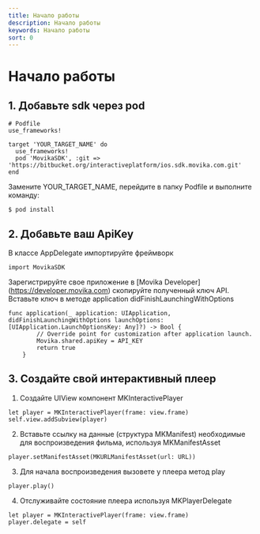 ```yaml
---
title: Начало работы
description: Начало работы
keywords: Начало работы
sort: 0
---
```


# Начало работы

## 1. Добавьте sdk через pod

```
# Podfile
use_frameworks!

target 'YOUR_TARGET_NAME' do
  use_frameworks!
  pod 'MovikaSDK', :git => 'https://bitbucket.org/interactiveplatform/ios.sdk.movika.com.git'
end

```

Замените YOUR_TARGET_NAME, перейдите в папку Podfile и выполните команду:

```
$ pod install
```

## 2. Добавьте ваш ApiKey

В классе AppDelegate импортируйте фреймворк

```
import MovikaSDK
```

Зарегистрируйте свое приложение в [Movika Developer] (https://developer.movika.com) скопируйте полученный ключ API. Вставьте ключ в методе application didFinishLaunchingWithOptions

```
func application(_ application: UIApplication, didFinishLaunchingWithOptions launchOptions: [UIApplication.LaunchOptionsKey: Any]?) -> Bool {
        // Override point for customization after application launch.
        Movika.shared.apiKey = API_KEY
        return true
    }
```

## 3. Создайте свой интерактивный плеер

1. Создайте UIView компонент MKInteractivePlayer

```
let player = MKInteractivePlayer(frame: view.frame)
self.view.addSubview(player)
```
   
2. Вставьте ссылку на данные (структура MKManifest) необходимые для воспроизведения фильма, используя MKManifestAsset

```
player.setManifestAsset(MKURLManifestAsset(url: URL))
```

3. Для начала воспроизведения вызовете у плеера метод play

```
player.play()
```

4. Отслуживайте состояние плеера используя MKPlayerDelegate
```
let player = MKInteractivePlayer(frame: view.frame)
player.delegate = self
```